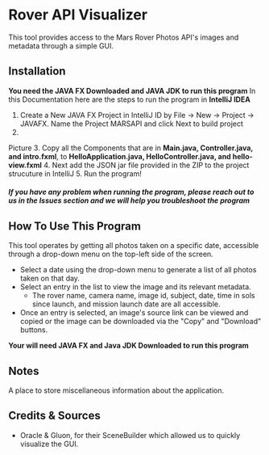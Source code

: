 # Rover API Visualizer
This tool provides access to the Mars Rover Photos API's images and metadata through a simple GUI.

## Installation
<b>You need the JAVA FX Downloaded and JAVA JDK to run this program</b>
In this Documentation here are the steps to run the program in <b>IntelliJ IDEA</b>
<br>
1. Create a New JAVA FX Project in IntelliJ ID by File -> New -> Project -> JAVAFX. Name the Project MARSAPI and click Next to build project
2. <br>
  Picture 
3. Copy all the Components that are in <b>Main.java, Controller.java, and intro.fxml</b>, to <b>HelloApplication.java, HelloController.java, and hello-view.fxml</b>
4. Next add the JSON jar file provided in the ZIP to the project strucuture in IntelliJ
5. Run the program!

<h5>If you have any problem when running the program, please reach out to us in the Issues section and we will help you troubleshoot the program</h5>

## How To Use This Program
This tool operates by getting all photos taken on a specific date, accessible through a drop-down menu on the top-left
side of the screen.
 - Select a date using the drop-down menu to generate a list of all photos taken on that day.
 - Select an entry in the list to view the image and its relevant metadata.
   - The rover name, camera name, image id, subject, date, time in sols since launch, and mission launch date are all accessible.
 - Once an entry is selected, an image's source link can be viewed and copied or the image can be downloaded via the
"Copy" and "Download" buttons.
 
 <b>Your will need JAVA FX and Java JDK Downloaded to run this program</b>

## Notes
A place to store miscellaneous information about the application.

## Credits & Sources
 - Oracle & Gluon, for their SceneBuilder which allowed us to quickly visualize the GUI.
